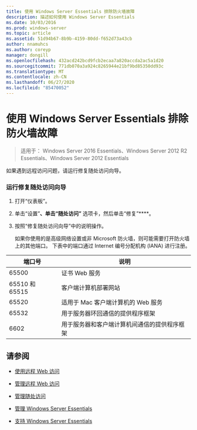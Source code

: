 ```yaml
---
title: 使用 Windows Server Essentials 排除防火墙故障
description: 描述如何使用 Windows Server Essentials
ms.date: 10/03/2016
ms.prod: windows-server
ms.topic: article
ms.assetid: 51d94b67-8b9b-4159-80dd-f652d73a43cb
author: nnamuhcs
ms.author: coreyp
manager: dongill
ms.openlocfilehash: 432acd242bcd9fcb2ecaa7a820accda2ac5a1d20
ms.sourcegitcommit: 771db070a3a924c8265944e21bf9bd85350dd93c
ms.translationtype: MT
ms.contentlocale: zh-CN
ms.lasthandoff: 06/27/2020
ms.locfileid: "85470052"
---
```

# <a name="troubleshoot-your-firewall-in-windows-server-essentials"></a>使用 Windows Server Essentials 排除防火墙故障

>适用于： Windows Server 2016 Essentials、Windows Server 2012 R2 Essentials、Windows Server 2012 Essentials

 如果遇到远程访问问题，请运行修复随处访问向导。

### <a name="to-run-the-repair-anywhere-access-wizard"></a>运行修复随处访问向导

1. 打开“仪表板”。

2. 单击“设置”****、单击“随处访问”**** 选项卡，然后单击“修复”****。

3. 按照“修复随处访问向导”中的说明操作。

   如果你使用的是高级网络设置或非 Microsoft 防火墙，则可能需要打开防火墙上的其他端口。 下表中的端口通过 Internet 编号分配机构 (IANA) 进行注册。

|端口号|说明|
|-----------------|-----------------|
|65500|证书 Web 服务|
|65510 和 65515|客户端计算机部署网站|
|65520|适用于 Mac 客户端计算机的 Web 服务|
|65532|用于服务器环回通信的提供程序框架|
|6602|用于服务器和客户端计算机间通信的提供程序框架|

## <a name="see-also"></a>请参阅

-   [使用远程 Web 访问](../use/Use-Remote-Web-Access-in-Windows-Server-Essentials.md)

-   [管理远程 Web 访问](../manage/Manage-Remote-Web-Access-in-Windows-Server-Essentials.md)

-   [管理随处访问](../manage/Manage-Anywhere-Access-in-Windows-Server-Essentials.md)

-   [管理 Windows Server Essentials](../manage/Manage-Windows-Server-Essentials.md)

-   [支持 Windows Server Essentials](../support/Support-Windows-Server-Essentials.md)

